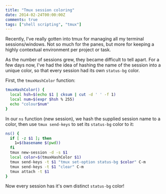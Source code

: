 ```yaml
---
title: "Tmux session coloring"
date: 2014-02-24T00:00:00Z
comments: true
tags: ["shell scripting", "tmux"]
---
```


Recently, I've really gotten into tmux for managing all my terminal sessions/windows. Not so much for the panes, but more for keeping a highly contextual environment per project or task.

As the number of sessions grew, they became difficult to tell apart. For a few days now, I've had the idea of hashing the name of the session into a unique color, so that every session had its own `status-bg` color.

First, the `tmuxHashColor` function:

```sh
tmuxHashColor() {
  local hsh=$(echo $1 | cksum | cut -d ' ' -f 1)
  local num=$(expr $hsh % 255)
  echo "colour$num"
}
```

In our `ns` function (new session), we hash the supplied session name to a color, then use `tmux send-keys` to set its `status-bg` color to it:

```sh
ns() {
  if [ -z $1 ]; then
    1=$(basename $(pwd))
  fi
  tmux new-session -d -s $1
  local color=$(tmuxHashColor $1)
  tmux send-keys -t $1 "tmux set-option status-bg $color" C-m
  tmux send-keys -t $1 "clear" C-m
  tmux attach -t $1
}

```

Now every session has it's own distinct `status-bg` color!
